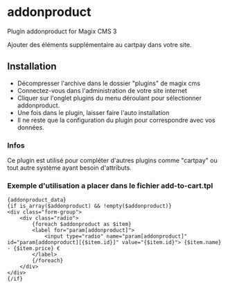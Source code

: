 # addonproduct
Plugin addonproduct for Magix CMS 3

Ajouter des éléments supplémentaire au cartpay dans votre site.

## Installation
* Décompresser l'archive dans le dossier "plugins" de magix cms
* Connectez-vous dans l'administration de votre site internet
* Cliquer sur l'onglet plugins du menu déroulant pour sélectionner addonproduct.
* Une fois dans le plugin, laisser faire l'auto installation
* Il ne reste que la configuration du plugin pour correspondre avec vos données.

### Infos
Ce plugin est utilisé pour compléter d'autres plugins comme "cartpay" ou tout autre système ayant besoin d'attributs.

### Exemple d'utilisation a placer dans le fichier add-to-cart.tpl
```smarty
{addonproduct_data}
{if is_array($addonproduct) && !empty($addonproduct)}
<div class="form-group">
    <div class="radio">
        {foreach $addonproduct as $item}
        <label for="param[addonproduct]">
            <input type="radio" name="param[addonproduct]" id="param[addonproduct][{$item.id}]" value="{$item.id}"> {$item.name} - {$item.price} €
        </label>
        {/foreach}
    </div>
</div>
{/if}
````
